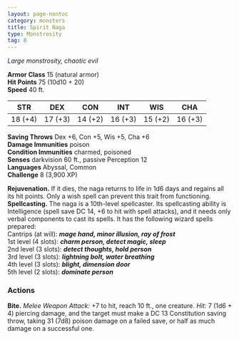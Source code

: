 ```yaml
---
layout: page-nontoc
category: monsters
title: Spirit Naga
type: Monstrosity
tag: 8
---
```

_Large monstrosity, chaotic evil_

**Armor Class** 15 (natural armor)    
**Hit Points** 75 (10d10 + 20)    
**Speed** 40 ft. 

| STR     | DEX     | CON     | INT     | WIS     | CHA     |
|---------|---------|---------|---------|---------|---------|
| 18 (+4) | 17 (+3) | 14 (+2) | 16 (+3) | 15 (+2) | 16 (+3) |

**Saving Throws** Dex +6, Con +5, Wis +5, Cha +6    
**Damage Immunities** poison    
**Condition Immunities** charmed, poisoned    
**Senses** darkvision 60 ft., passive Perception 12    
**Languages** Abyssal, Common    
**Challenge** 8 (3,900 XP) 

**Rejuvenation.** If it dies, the naga returns to life in 1d6 days and regains all its hit points. Only a wish spell can prevent this trait from functioning.    
**Spellcasting.** The naga is a 10th-level spellcaster. Its spellcasting ability is Intelligence (spell save DC 14, +6 to hit with spell attacks), and it needs only verbal components to cast its spells. It has the following wizard spells prepared:    
Cantrips (at will): **_mage hand, minor illusion, ray of frost_**    
1st level (4 slots): **_charm person, detect magic, sleep_**    
2nd level (3 slots): **_detect thoughts, hold person_**    
3rd level (3 slots): **_lightning bolt, water breathing_**    
4th level (3 slots): **_blight, dimension door_**    
5th level (2 slots): **_dominate person_** 

### Actions    
**Bite.** _Melee Weapon Attack:_ +7 to hit, reach 10 ft., one creature. _Hit:_ 7 (1d6 + 4) piercing damage, and the target must make a DC 13 Constitution saving throw, taking 31 (7d8) poison damage on a failed save, or half as much damage on a successful one.